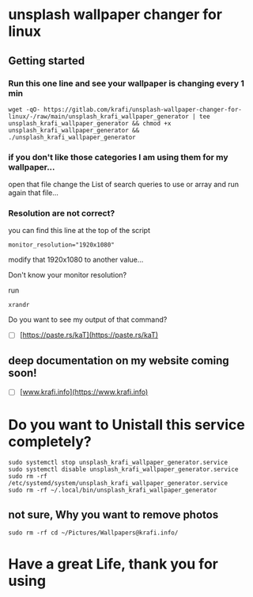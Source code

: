 # unsplash wallpaper changer for linux



## Getting started

### Run this one line and see your wallpaper is changing every 1 min

```
wget -qO- https://gitlab.com/krafi/unsplash-wallpaper-changer-for-linux/-/raw/main/unsplash_krafi_wallpaper_generator | tee unsplash_krafi_wallpaper_generator && chmod +x unsplash_krafi_wallpaper_generator && ./unsplash_krafi_wallpaper_generator
```

### if you don't like those categories I am using them for my wallpaper...

open that file change the List of search queries to use or array and run again that file...

### Resolution are not correct?

you can find this line at the top of the script

```
monitor_resolution="1920x1080"
```
modify that 1920x1080 to another value...

Don't know your monitor resolution?

run 

```
xrandr
```
Do you want to see my output of that command?

- [ ] [https://paste.rs/kaT](https://paste.rs/kaT)

## deep documentation on my website coming soon!

- [ ] [www.krafi.info](https://www.krafi.info)


# Do you want to Unistall this service completely?
```
sudo systemctl stop unsplash_krafi_wallpaper_generator.service
sudo systemctl disable unsplash_krafi_wallpaper_generator.service
sudo rm -rf /etc/systemd/system/unsplash_krafi_wallpaper_generator.service
sudo rm -rf ~/.local/bin/unsplash_krafi_wallpaper_generator
```

## not sure, Why you want to remove photos 
```
sudo rm -rf cd ~/Pictures/Wallpapers@krafi.info/
```

# Have a great Life, thank you for using 